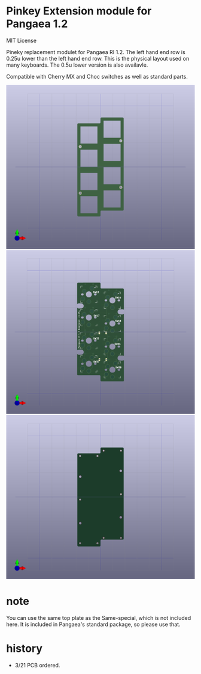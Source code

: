 # Pinkey Extension module for Pangaea 1.2
MIT License

Pineky replacement modulet for Pangaea RI 1.2. The left hand end row is 0.25u lower than the left hand end row.
This is the physical layout used on many keyboards.  The 0.5u lower version is also availavle.

Compatible with Cherry MX and Choc switches as well as standard parts.

![Alt text](image-2.png)
![Alt text](image-1.png)
![Alt text](image-3.png)

# note

You can use the same top plate as the Same-special, which is not included here. It is included in Pangaea's standard package, so please use that.


# history

* 3/21 PCB ordered.
